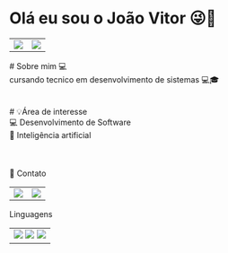 # Olá eu sou o João Vitor 😜🥀
<table>
<td>
  <img src="https://github-readme-stats.vercel.app/api?username=Vitinxl15&theme=dark&show_icons=true">
</td>  
<td>
  <img src="https://github-readme-stats.vercel.app/api/top-langs/?username=vitinxl15&langs_count=8&theme=dark">
</td>
</table>
<div>
  # Sobre mim 💻 <br>
 cursando tecnico em desenvolvimento de sistemas 💻🎓<br>
</div>
<div>
  <br><br>
  # 💡Área de interesse<br>
💻 Desenvolvimento de Software <br>
🤖 Inteligência  artificial<br>
</div>
<br>
<div>
  <br><br>
  📱 Contato<br>
  <table>
    <td>
      <a href="https://www.linkedin.com/in/jo%C3%A3o-vitor-0a4325267/"><img src="https://img.shields.io/badge/LinkedIn-0077B5?style=for-the-badge&logo=linkedin&logoColor=white">
    </td>
    <td>
    <a href="https://github.comvitinxl15/"><img src="https://img.shields.io/badge/GitHub-100000?style=for-the-badge&logo=github&logoColor=white">
    </td>
    </table>
    </div>
      Linguagens
      <table>
      <td>
        <img src="https://img.shields.io/badge/C%23-239120?style=for-the-badge&logo=c-sharp&logoColor=white">
      <img src="https://img.shields.io/badge/Java-ED8B00?style=for-the-badge&logo=java&logoColor=white">
        <img src="https://img.shields.io/badge/MySQL-00000F?style=for-the-badge&logo=mysql&logoColor=white">
      </td>
    </table>
      <div>
  </table>
</div>
